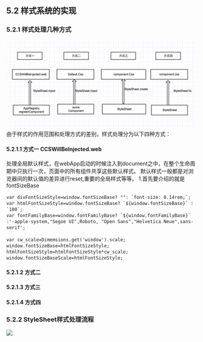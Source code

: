 
## 5.2 样式系统的实现
### 5.2.1 样式处理几种方式

![](https://github.com/rn4web/book/blob/master/chapter5/img/5.2_react_web_stylesheet_mode.png)
由于样式的作用范围和处理方式的差别，样式处理分为以下四种方式：

#### 5.2.1.1 方式一 CCSWillBeInjected.web
处理全局默认样式，在webApp启动的时候注入到document之中，在整个生命周期中只执行一次，页面中的所有组件共享这些默认样式。
默认样式一般都是对浏览器间的默认值的差异进行reset,重要的全局样式等等。
1.首先要介绍的就是fontSizeBase

```
var divFontSizeStyle=window.fontSizeBase? "": `font-size: 0.14rem;`;
var htmlFontSizeStyle=window.fontSizeBase? `${window.fontSizeBase}` : `100`;
var fontFamilyBase=window.fontFamilyBase? `${window.fontFamilyBase}` :'-apple-system,"Segoe UI",Roboto, "Open Sans","Helvetica Neue",sans-serif';

var cw_scale=Dimemsions.get('window').scale;
window.fontSizeBase=htmlFontSizeStyle;
htmlFontSizeStyle=htmlFontSizeStyle*cw_scale;
window.fontSizeBaseScale=htmlFontSizeStyle;
```


#### 5.2.1.2 方式二

#### 5.2.1.3 方式三

#### 5.2.1.4 方式四



### 5.2.2 StyleSheet样式处理流程

![](https://github.com/rn4web/book/blob/master/chapter5/img/5.2_react_web_stylesheet_flow.png)







